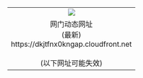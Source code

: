 ﻿<table>
  <tr></tr>
  <tr><td colspan=2 align=center><img src="https://dkjtfnx0kngap.cloudfront.net/Up/oGate.jpg" /></td></tr>
  <tr><td colspan=2 align=center>网门动态网址<br/>(最新)
<br>https://dkjtfnx0kngap.cloudfront.net
<br/><br/>(以下网址可能失效)
    </td>
  </tr>
</table>
